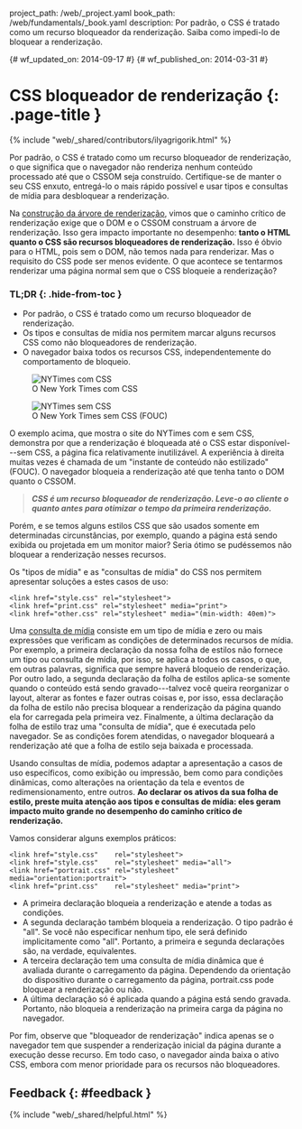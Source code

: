 project_path: /web/_project.yaml book_path: /web/fundamentals/_book.yaml description: Por padrão, o CSS é tratado como um recurso bloqueador da renderização. Saiba como impedi-lo de bloquear a renderização.

{# wf_updated_on: 2014-09-17 #} {# wf_published_on: 2014-03-31 #}

# CSS bloqueador de renderização {: .page-title }

{% include "web/_shared/contributors/ilyagrigorik.html" %}

Por padrão, o CSS é tratado como um recurso bloqueador de renderização, o que significa que o navegador não renderiza nenhum conteúdo processado até que o CSSOM seja construído. Certifique-se de manter o seu CSS enxuto, entregá-lo o mais rápido possível e usar tipos e consultas de mídia para desbloquear a renderização.

Na [construção da árvore de renderização](render-tree-construction), vimos que o caminho crítico de renderização exige que o DOM e o CSSOM construam a árvore de renderização. Isso gera impacto importante no desempenho: **tanto o HTML quanto o CSS são recursos bloqueadores de renderização.** Isso é óbvio para o HTML, pois sem o DOM, não temos nada para renderizar. Mas o requisito do CSS pode ser menos evidente. O que acontece se tentarmos renderizar uma página normal sem que o CSS bloqueie a renderização?

### TL;DR {: .hide-from-toc }

* Por padrão, o CSS é tratado como um recurso bloqueador de renderização.
* Os tipos e consultas de mídia nos permitem marcar alguns recursos CSS como não bloqueadores de renderização.
* O navegador baixa todos os recursos CSS, independentemente do comportamento de bloqueio.

<div class="attempt-left">
  <figure>
    <img src="images/nytimes-css-device.png" alt="NYTimes com CSS">
    <figcaption>O New York Times com CSS</figcaption>
  </figure>
</div>

<div class="attempt-right">
  <figure>
    <img src="images/nytimes-nocss-device.png" alt="NYTimes sem CSS">
    <figcaption>O New York Times sem CSS (FOUC)</figcaption>
  </figure>
</div>

<div style="clear:both;"></div>

O exemplo acima, que mostra o site do NYTimes com e sem CSS, demonstra por que a renderização é bloqueada até o CSS estar disponível\---sem CSS, a página fica relativamente inutilizável. A experiência à direita muitas vezes é chamada de um "instante de conteúdo não estilizado" (FOUC). O navegador bloqueia a renderização até que tenha tanto o DOM quanto o CSSOM.

> ***CSS é um recurso bloqueador de renderização. Leve-o ao cliente o quanto antes para otimizar o tempo da primeira renderização.***

Porém, e se temos alguns estilos CSS que são usados somente em determinadas circunstâncias, por exemplo, quando a página está sendo exibida ou projetada em um monitor maior? Seria ótimo se pudéssemos não bloquear a renderização nesses recursos.

Os "tipos de mídia" e as "consultas de mídia" do CSS nos permitem apresentar soluções a estes casos de uso:

    <link href="style.css" rel="stylesheet">
    <link href="print.css" rel="stylesheet" media="print">
    <link href="other.css" rel="stylesheet" media="(min-width: 40em)">
    

Uma [consulta de mídia](../../design-and-ux/responsive/#use-css-media-queries-for-responsiveness) consiste em um tipo de mídia e zero ou mais expressões que verificam as condições de determinados recursos de mídia. Por exemplo, a primeira declaração da nossa folha de estilos não fornece um tipo ou consulta de mídia, por isso, se aplica a todos os casos, o que, em outras palavras, significa que sempre haverá bloqueio de renderização. Por outro lado, a segunda declaração da folha de estilos aplica-se somente quando o conteúdo está sendo gravado\---talvez você queira reorganizar o layout, alterar as fontes e fazer outras coisas e, por isso, essa declaração da folha de estilo não precisa bloquear a renderização da página quando ela for carregada pela primeira vez. Finalmente, a última declaração da folha de estilo traz uma "consulta de mídia", que é executada pelo navegador. Se as condições forem atendidas, o navegador bloqueará a renderização até que a folha de estilo seja baixada e processada.

Usando consultas de mídia, podemos adaptar a apresentação a casos de uso específicos, como exibição ou impressão, bem como para condições dinâmicas, como alterações na orientação da tela e eventos de redimensionamento, entre outros. **Ao declarar os ativos da sua folha de estilo, preste muita atenção aos tipos e consultas de mídia: eles geram impacto muito grande no desempenho do caminho crítico de renderização.**

Vamos considerar alguns exemplos práticos:

    <link href="style.css"    rel="stylesheet">
    <link href="style.css"    rel="stylesheet" media="all">
    <link href="portrait.css" rel="stylesheet" media="orientation:portrait">
    <link href="print.css"    rel="stylesheet" media="print">
    

* A primeira declaração bloqueia a renderização e atende a todas as condições.
* A segunda declaração também bloqueia a renderização. O tipo padrão é "all". Se você não especificar nenhum tipo, ele será definido implicitamente como "all". Portanto, a primeira e segunda declarações são, na verdade, equivalentes.
* A terceira declaração tem uma consulta de mídia dinâmica que é avaliada durante o carregamento da página. Dependendo da orientação do dispositivo durante o carregamento da página, portrait.css pode bloquear a renderização ou não.
* A última declaração só é aplicada quando a página está sendo gravada. Portanto, não bloqueia a renderização na primeira carga da página no navegador.

Por fim, observe que "bloqueador de renderização" indica apenas se o navegador tem que suspender a renderização inicial da página durante a execução desse recurso. Em todo caso, o navegador ainda baixa o ativo CSS, embora com menor prioridade para os recursos não bloqueadores.

## Feedback {: #feedback }

{% include "web/_shared/helpful.html" %}